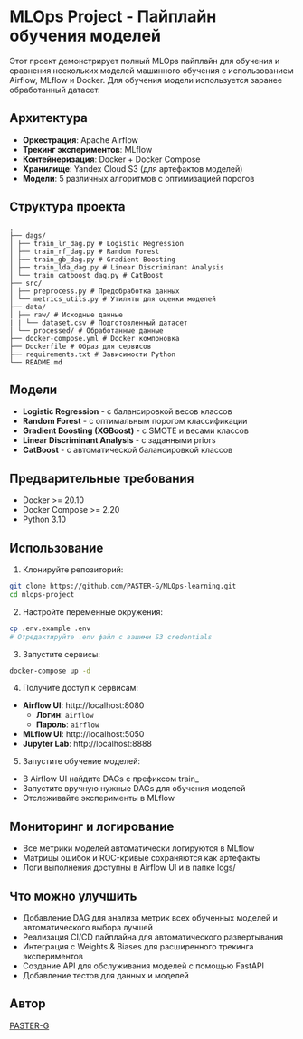 # MLOps Project - Пайплайн обучения моделей

Этот проект демонстрирует полный MLOps пайплайн для обучения и сравнения нескольких моделей машинного обучения с использованием Airflow, MLflow и Docker. Для обучения модели используется заранее обработанный датасет.

## Архитектура

- **Оркестрация**: Apache Airflow
- **Трекинг экспериментов**: MLflow
- **Контейнеризация**: Docker + Docker Compose
- **Хранилище**: Yandex Cloud S3 (для артефактов моделей)
- **Модели**: 5 различных алгоритмов с оптимизацией порогов

## Структура проекта
```
.
├── dags/
│ ├── train_lr_dag.py # Logistic Regression
│ ├── train_rf_dag.py # Random Forest
│ ├── train_gb_dag.py # Gradient Boosting
│ ├── train_lda_dag.py # Linear Discriminant Analysis
│ └── train_catboost_dag.py # CatBoost
├── src/
│ ├── preprocess.py # Предобработка данных
│ └── metrics_utils.py # Утилиты для оценки моделей
├── data/
│ ├── raw/ # Исходные данные
| | └── dataset.csv # Подготовленный датасет
│ └── processed/ # Обработанные данные
├── docker-compose.yml # Docker компоновка
├── Dockerfile # Образ для сервисов
├── requirements.txt # Зависимости Python
└── README.md
```

## Модели

- **Logistic Regression** - с балансировкой весов классов
- **Random Forest** - с оптимальным порогом классификации
- **Gradient Boosting (XGBoost)** - с SMOTE и весами классов
- **Linear Discriminant Analysis** - с заданными priors
- **CatBoost** - с автоматической балансировкой классов

## Предварительные требования

- Docker >= 20.10
- Docker Compose >= 2.20
- Python 3.10

## Использование

1. Клонируйте репозиторий:
```bash
git clone https://github.com/PASTER-G/MLOps-learning.git
cd mlops-project
```
2. Настройте переменные окружения:
```bash
cp .env.example .env
# Отредактируйте .env файл с вашими S3 credentials
```
3. Запустите сервисы:
```bash
docker-compose up -d
```
4. Получите доступ к сервисам:
- **Airflow UI**: http://localhost:8080
    - **Логин**: `airflow`
    - **Пароль**: `airflow`
- **MLflow UI**: http://localhost:5050
- **Jupyter Lab**: http://localhost:8888
5. Запустите обучение моделей:
- В Airflow UI найдите DAGs с префиксом train_
- Запустите вручную нужные DAGs для обучения моделей
- Отслеживайте эксперименты в MLflow

## Мониторинг и логирование

- Все метрики моделей автоматически логируются в MLflow
- Матрицы ошибок и ROC-кривые сохраняются как артефакты
- Логи выполнения доступны в Airflow UI и в папке logs/

## Что можно улучшить

- Добавление DAG для анализа метрик всех обученных моделей и автоматического выбора лучшей
- Реализация CI/CD пайплайна для автоматического развертывания
- Интеграция с Weights & Biases для расширенного трекинга экспериментов
- Создание API для обслуживания моделей с помощью FastAPI
- Добавление тестов для данных и моделей

## Автор

[PASTER-G](https://github.com/PASTER-G)
